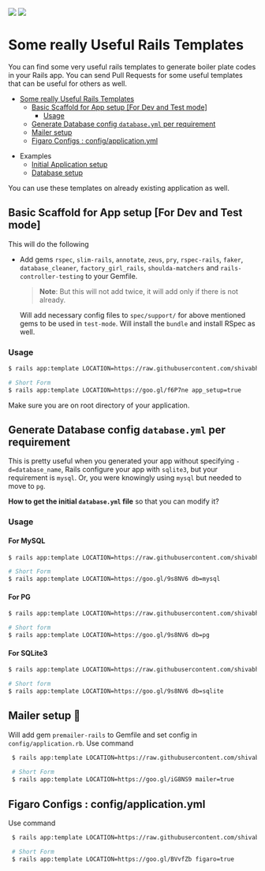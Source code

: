 ![](http://www.rubyonrailspro.com/wp-content/uploads/2017/04/logo.png) ![](https://int-dir.s3.amazonaws.com/uploads/293_293_icon_512x512_2x.png)

# Some really Useful Rails Templates
You can find some very useful rails templates to generate boiler plate codes in your Rails app. You can send Pull Requests 
for some useful templates that can be useful for others as well.

<!-- TOC START min:1 max:3 link:true update:true -->
- [Some really Useful Rails Templates](#some-really-useful-rails-templates)
  - [Basic Scaffold for App setup [For Dev and Test mode]](#basic-scaffold-for-app-setup-for-dev-and-test-mode)
    - [Usage](#usage)
  - [Generate Database config `database.yml` per requirement](#generate-database-config-databaseyml-per-requirement)
  - [Mailer setup](#mailer-setup)
  - [Figaro Configs : config/application.yml](#figaro-configs--configapplicationyml)

<!-- TOC END -->
- Examples
  - [Initial Application setup](examples/initial_app_setup_example.md)
  - [Database setup](examples/db_example.md)

You can use these templates on already existing application as well.

## Basic Scaffold for App setup [For Dev and Test mode]
This will do the following
- Add gems `rspec`, `slim-rails`, `annotate`, `zeus`, `pry`, 
`rspec-rails`, `faker`, `database_cleaner`, `factory_girl_rails`,
  `shoulda-matchers` and `rails-controller-testing` to your Gemfile. 
  
  > **Note**: But this will not add twice, it will add only if there is not already.
  
  Will add necessary config files to `spec/support/` for above mentioned gems to be used in `test-mode`. 
  Will install the `bundle` and install RSpec as well. 
  

### Usage

```bash
$ rails app:template LOCATION=https://raw.githubusercontent.com/shivabhusal/useful_rails_templates/master/test_template.rb

# Short Form
$ rails app:template LOCATION=https://goo.gl/f6P7ne app_setup=true
```
Make sure you are on root directory of your application.

## Generate Database config `database.yml` per requirement
This is pretty useful when you generated your app without specifying `-d=database_name`, Rails configure your app with
 `sqlite3`, but your requirement is `mysql`. Or, you were knowingly using `mysql` but needed to move to `pg`.
 
 **How to get the initial `database.yml` file** so that you can modify it?
 
 ### Usage
 #### For MySQL
 ```bash
 $ rails app:template LOCATION=https://raw.githubusercontent.com/shivabhusal/useful_rails_templates/master/database_template.rb db=mysql
 
 # Short Form
 $ rails app:template LOCATION=https://goo.gl/9s8NV6 db=mysql
 ```
 
 #### For PG
 ```bash
 $ rails app:template LOCATION=https://raw.githubusercontent.com/shivabhusal/useful_rails_templates/master/database_template.rb db=pg
 
 # Short form
 $ rails app:template LOCATION=https://goo.gl/9s8NV6 db=pg
 ```

 #### For SQLite3
 ```bash
 $ rails app:template LOCATION=https://raw.githubusercontent.com/shivabhusal/useful_rails_templates/master/database_template.rb db=sqlite
 
 # Short form
 $ rails app:template LOCATION=https://goo.gl/9s8NV6 db=sqlite
 ```

## Mailer setup :email:
Will add gem `premailer-rails` to Gemfile and set config in `config/application.rb`.
Use command
```bash
 $ rails app:template LOCATION=https://raw.githubusercontent.com/shivabhusal/useful_rails_templates/master/mailer_template.rb
 
 # Short Form
 $ rails app:template LOCATION=https://goo.gl/iG8NS9 mailer=true
```

## Figaro Configs : config/application.yml
Use command

```bash
 $ rails app:template LOCATION=https://raw.githubusercontent.com/shivabhusal/useful_rails_templates/master/figaro_template.rb

 # Short Form
 $ rails app:template LOCATION=https://goo.gl/BVvfZb figaro=true
```
